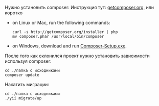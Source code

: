 Нужно установить composer:
Инструкция тут: [getcomposer.org](https://getcomposer.org/download/), или коротко

* on Linux or Mac, run the following commands:

  ```
  curl -s http://getcomposer.org/installer | php
  mv composer.phar /usr/local/bin/composer
  ```
* on Windows, download and run [Composer-Setup.exe](https://getcomposer.org/Composer-Setup.exe).

После того как склонился проект нужно установить зависимости используя composer:
  ```
  cd ./папка с исходниками
  composer update
  ```
Накатить миграции:
  ```
  cd ./папка с исходниками
 ./yii migrate/up
  ```
